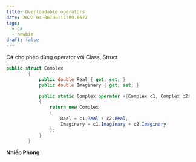 ```yaml
---
title: Overloadable operators
date: 2022-04-06T09:17:09.657Z
tags:
  - C#
  - newbie
draft: false
---
```

C# cho phép dùng operator với Class, Struct

```csharp
public struct Complex
        {
            public double Real { get; set; }
            public double Imaginary { get; set; }

            public static Complex operator +(Complex c1, Complex c2)
            {
                return new Complex
                {
                    Real = c1.Real + c2.Real,
                    Imaginary = c1.Imaginary + c2.Imaginary
                };
            }
        }
```



**Nhiếp Phong**